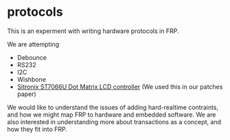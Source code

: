 protocols
=========

This is an experment with writing hardware protocols in FRP.

We are attempting

  * Debounce
  * RS232
  * I2C
  * Wishbone
  * [Sitronix ST7066U Dot Matrix LCD controller](https://www.sparkfun.com/datasheets/LCD/st7066.pdf) (We used this in our patches paper)

We would like to understand the issues of adding hard-realtime contraints, and how we might map FRP to
hardware and embedded software.
We are also interested in understanding more about transactions as a concept, and how they fit into FRP.


